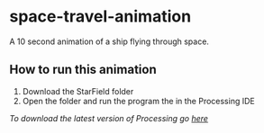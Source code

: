 # space-travel-animation

A 10 second animation of a ship flying through space. 

## How to run this animation ##

1. Download the StarField folder
2. Open the folder and run the program the in the Processing IDE


*To download the latest version of Processing go [here](https://processing.org/download)*
